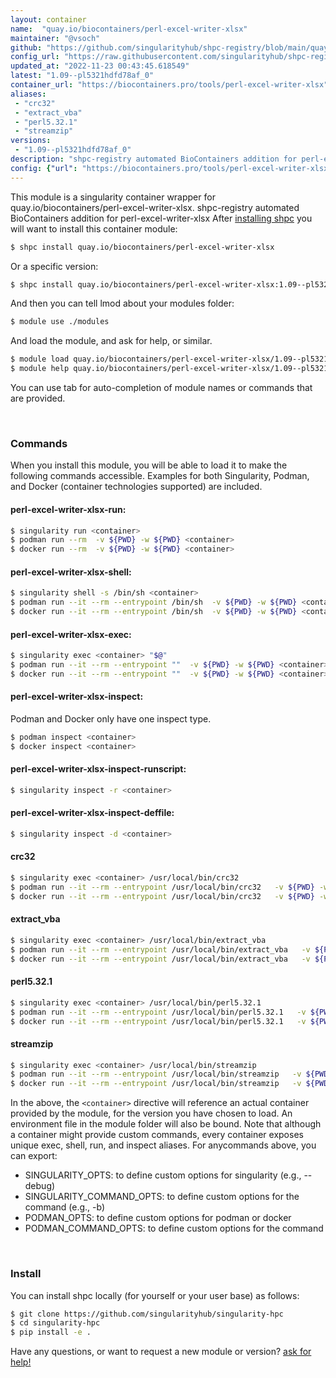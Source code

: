 ```yaml
---
layout: container
name:  "quay.io/biocontainers/perl-excel-writer-xlsx"
maintainer: "@vsoch"
github: "https://github.com/singularityhub/shpc-registry/blob/main/quay.io/biocontainers/perl-excel-writer-xlsx/container.yaml"
config_url: "https://raw.githubusercontent.com/singularityhub/shpc-registry/main/quay.io/biocontainers/perl-excel-writer-xlsx/container.yaml"
updated_at: "2022-11-23 00:43:45.618549"
latest: "1.09--pl5321hdfd78af_0"
container_url: "https://biocontainers.pro/tools/perl-excel-writer-xlsx"
aliases:
 - "crc32"
 - "extract_vba"
 - "perl5.32.1"
 - "streamzip"
versions:
 - "1.09--pl5321hdfd78af_0"
description: "shpc-registry automated BioContainers addition for perl-excel-writer-xlsx"
config: {"url": "https://biocontainers.pro/tools/perl-excel-writer-xlsx", "maintainer": "@vsoch", "description": "shpc-registry automated BioContainers addition for perl-excel-writer-xlsx", "latest": {"1.09--pl5321hdfd78af_0": "sha256:4642b1f4c6f70520ed697d085abed0be8560b1eb31ccb865bc4b9aca418eef76"}, "tags": {"1.09--pl5321hdfd78af_0": "sha256:4642b1f4c6f70520ed697d085abed0be8560b1eb31ccb865bc4b9aca418eef76"}, "docker": "quay.io/biocontainers/perl-excel-writer-xlsx", "aliases": {"crc32": "/usr/local/bin/crc32", "extract_vba": "/usr/local/bin/extract_vba", "perl5.32.1": "/usr/local/bin/perl5.32.1", "streamzip": "/usr/local/bin/streamzip"}}
---
```


This module is a singularity container wrapper for quay.io/biocontainers/perl-excel-writer-xlsx.
shpc-registry automated BioContainers addition for perl-excel-writer-xlsx
After [installing shpc](#install) you will want to install this container module:


```bash
$ shpc install quay.io/biocontainers/perl-excel-writer-xlsx
```

Or a specific version:

```bash
$ shpc install quay.io/biocontainers/perl-excel-writer-xlsx:1.09--pl5321hdfd78af_0
```

And then you can tell lmod about your modules folder:

```bash
$ module use ./modules
```

And load the module, and ask for help, or similar.

```bash
$ module load quay.io/biocontainers/perl-excel-writer-xlsx/1.09--pl5321hdfd78af_0
$ module help quay.io/biocontainers/perl-excel-writer-xlsx/1.09--pl5321hdfd78af_0
```

You can use tab for auto-completion of module names or commands that are provided.

<br>

### Commands

When you install this module, you will be able to load it to make the following commands accessible.
Examples for both Singularity, Podman, and Docker (container technologies supported) are included.

#### perl-excel-writer-xlsx-run:

```bash
$ singularity run <container>
$ podman run --rm  -v ${PWD} -w ${PWD} <container>
$ docker run --rm  -v ${PWD} -w ${PWD} <container>
```

#### perl-excel-writer-xlsx-shell:

```bash
$ singularity shell -s /bin/sh <container>
$ podman run --it --rm --entrypoint /bin/sh  -v ${PWD} -w ${PWD} <container>
$ docker run --it --rm --entrypoint /bin/sh  -v ${PWD} -w ${PWD} <container>
```

#### perl-excel-writer-xlsx-exec:

```bash
$ singularity exec <container> "$@"
$ podman run --it --rm --entrypoint ""  -v ${PWD} -w ${PWD} <container> "$@"
$ docker run --it --rm --entrypoint ""  -v ${PWD} -w ${PWD} <container> "$@"
```

#### perl-excel-writer-xlsx-inspect:

Podman and Docker only have one inspect type.

```bash
$ podman inspect <container>
$ docker inspect <container>
```

#### perl-excel-writer-xlsx-inspect-runscript:

```bash
$ singularity inspect -r <container>
```

#### perl-excel-writer-xlsx-inspect-deffile:

```bash
$ singularity inspect -d <container>
```


#### crc32

```bash
$ singularity exec <container> /usr/local/bin/crc32
$ podman run --it --rm --entrypoint /usr/local/bin/crc32   -v ${PWD} -w ${PWD} <container> -c " $@"
$ docker run --it --rm --entrypoint /usr/local/bin/crc32   -v ${PWD} -w ${PWD} <container> -c " $@"
```


#### extract_vba

```bash
$ singularity exec <container> /usr/local/bin/extract_vba
$ podman run --it --rm --entrypoint /usr/local/bin/extract_vba   -v ${PWD} -w ${PWD} <container> -c " $@"
$ docker run --it --rm --entrypoint /usr/local/bin/extract_vba   -v ${PWD} -w ${PWD} <container> -c " $@"
```


#### perl5.32.1

```bash
$ singularity exec <container> /usr/local/bin/perl5.32.1
$ podman run --it --rm --entrypoint /usr/local/bin/perl5.32.1   -v ${PWD} -w ${PWD} <container> -c " $@"
$ docker run --it --rm --entrypoint /usr/local/bin/perl5.32.1   -v ${PWD} -w ${PWD} <container> -c " $@"
```


#### streamzip

```bash
$ singularity exec <container> /usr/local/bin/streamzip
$ podman run --it --rm --entrypoint /usr/local/bin/streamzip   -v ${PWD} -w ${PWD} <container> -c " $@"
$ docker run --it --rm --entrypoint /usr/local/bin/streamzip   -v ${PWD} -w ${PWD} <container> -c " $@"
```



In the above, the `<container>` directive will reference an actual container provided
by the module, for the version you have chosen to load. An environment file in the
module folder will also be bound. Note that although a container
might provide custom commands, every container exposes unique exec, shell, run, and
inspect aliases. For anycommands above, you can export:

 - SINGULARITY_OPTS: to define custom options for singularity (e.g., --debug)
 - SINGULARITY_COMMAND_OPTS: to define custom options for the command (e.g., -b)
 - PODMAN_OPTS: to define custom options for podman or docker
 - PODMAN_COMMAND_OPTS: to define custom options for the command

<br>

### Install

You can install shpc locally (for yourself or your user base) as follows:

```bash
$ git clone https://github.com/singularityhub/singularity-hpc
$ cd singularity-hpc
$ pip install -e .
```

Have any questions, or want to request a new module or version? [ask for help!](https://github.com/singularityhub/singularity-hpc/issues)